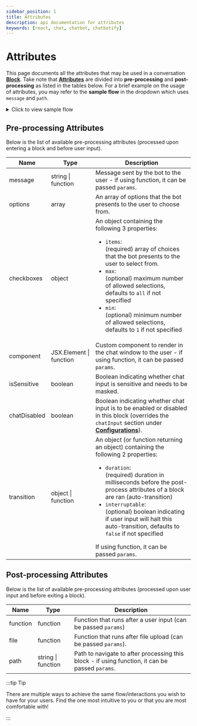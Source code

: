 ```yaml
---
sidebar_position: 1
title: Attributes
description: api documentation for attributes
keywords: [react, chat, chatbot, chatbotify]
---
```


# Attributes

This page documents all the attributes that may be used in a conversation [**Block**](/docs/concepts/conversations#block). Take note that [**Attributes**](/docs/concepts/conversations#attributes) are divided into **pre-processing** and **post-processing** as listed in the tables below. For a brief example on the usage of attributes, you may refer to the **sample flow** in the dropdown which uses `message` and `path`.

<details>
<summary>Click to view sample flow</summary>

```jsx
const flow = {
  start: {
    message: "Hello there! What is your name?",
    path: "ask_age",
  },
  ask_age: {
    message: (params) => `Good to see you ${params.userInput}, how old are you?`
  }
}
```
</details>

## Pre-processing Attributes

Below is the list of available pre-processing attributes (processed upon entering a block and before user input).

| Name         | Type                | Description                                                                                                                                                                                                                                                                                                               |
|--------------|---------------------|---------------------------------------------------------------------------------------------------------------------------------------------------------------------------------------------------------------------------------------------------------------------------------------------------------------------------|
| message      | string \| function  | Message sent by the bot to the user - if using function, it can be passed `params`.                                                                                                                                                                                                                                        |
| options      | array               | An array of options that the bot presents to the user to choose from.                                                                                                                                                                                                                                                      |
| checkboxes   | object              | An object containing the following 3 properties: <ul><li>`items`:</li> (required) array of choices that the bot presents to the user to select from.<li>`max`:</li> (optional) maximum number of allowed selections, defaults to `all` if not specified<li>`min`:</li> (optional) minimum number of allowed selections, defaults to `1` if not specified</ul> |
| component    | JSX.Element \| function | Custom component to render in the chat window to the user - if using function, it can be passed `params`.                                                                                                                                                                                                                     |
| isSensitive  | boolean             | Boolean indicating whether chat input is sensitive and needs to be masked.                                                                                                                                                |
| chatDisabled | boolean             | Boolean indicating whether chat input is to be enabled or disabled in this block (overrides the `chatInput` section under [**Configurations**](/docs/api/settings#chatinput)).                                                                                                                                                |
| transition   | object \| function  | An object (or function returning an object) containing the following 2 properties: <ul><li>`duration`:</li> (required) duration in milliseconds before the post-process attributes of a block are ran (auto-transition)<li>`interruptable`:</li> (optional) boolean indicating if user input will halt this auto-transition, defaults to `false` if not specified</ul> If using function, it can be passed `params`. |

## Post-processing Attributes

Below is the list of available pre-processing attributes (processed upon user input and before exiting a block).

| Name     | Type                | Description                                                                                              |
|----------|---------------------|----------------------------------------------------------------------------------------------------------|
| function | function            | Function that runs after a user input (can be passed `params`)                                            |
| file     | function            | Function that runs after file upload (can be passed `params`).                                            |
| path     | string \| function  | Path to navigate to after processing this block - if using function, it can be passed `params`.           |

:::tip Tip

There are multiple ways to achieve the same flow/interactions you wish to have for your users. Find the one most intuitive to you or that you are most comfortable with!

:::